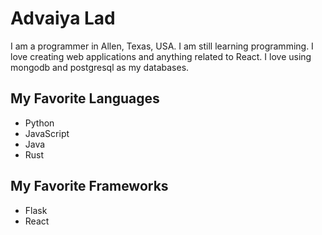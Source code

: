 <!-- ### Hi there 👋 -->

<!--
**PythonCreator27/PythonCreator27** is a ✨ _special_ ✨ repository because its `README.md` (this file) appears on your GitHub profile.

Here are some ideas to get you started:

- 🔭 I’m currently working on ...
- 🌱 I’m currently learning ...
- 👯 I’m looking to collaborate on ...
- 🤔 I’m looking for help with ...
- 💬 Ask me about ...
- 📫 How to reach me: ...
- 😄 Pronouns: ...
- ⚡ Fun fact: ...
-->

# Advaiya Lad
I am a programmer in Allen, Texas, USA. I am still learning programming. I love creating web applications and anything related to React. I love using mongodb and postgresql as my databases.

## My Favorite Languages
-   Python
-   JavaScript
-   Java
-   Rust

## My Favorite Frameworks
-   Flask
-   React
